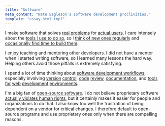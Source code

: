 ```yaml
---
title: "Software"
meta_content: "Nate Eagleson's software development proclivities."
template: "essay.html.tmpl"
---
```


I make software that solves [real
problems](http://howicode.nateeag.com/hypotheticals-are-deadly.html) for
[actual users](http://howicode.nateeag.com/caring-for-users.html). I care
intensely about the [tools I use to do so](/software/tools.html), so I [think
of new ones regularly](/software/ideas.html) and [occasionally find time to
build them](/software/projects.html).

I enjoy teaching and mentoring other developers. I did not have a mentor when I
started writing software, so I learned many lessons the hard way. Helping
others avoid those pitfalls is extremely satisfying.

I spend a lot of time thinking about
[software development workflows](http://howicode.nateeag.com/category/workflow.html),
especially involving [version](https://github.com/NateEag/githooks.d)
[control](https://github.com/NateEag/diff-check),
[code](https://github.com/klaussilveira/gitlist/pull/259)
[review](https://github.com/NateEag/git-revue),
[documentation](https://github.com/thomas11/md-readme/pull/5),
and [tools](https://github.com/NateEag/skewer-reload-stylesheets)
[for](https://github.com/ejmr/php-auto-yasnippets/pull/16)
[web](https://github.com/smihica/emmet-mode/pull/15)
[development](https://github.com/NateEag/useful-programs/blob/master/wish-list.txt#L33)
[environments](https://github.com/fxbois/web-mode/issues/116).

I'm a big fan of [open-source software](https://opensource.org/osd). I do not
believe proprietary software [actually violates human
rights](https://www.gnu.org/philosophy/free-software-even-more-important.html),
but it certainly makes it easier for people and organizations to do that. I
also know too well the frustration of being dependent on a vendor for critical
changes. I therefore default to open-source programs and use proprietary ones
only when there are compelling reasons.
